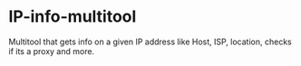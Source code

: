 # IP-info-multitool
Multitool that gets info on a given IP address like Host, ISP, location, checks if its a proxy and more.
